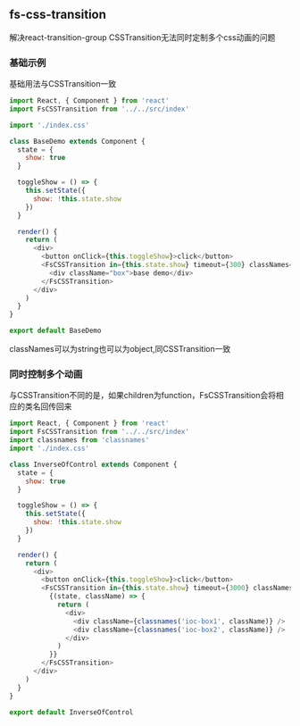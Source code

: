 ## fs-css-transition
解决react-transition-group CSSTransition无法同时定制多个css动画的问题

### 基础示例
基础用法与CSSTransition一致
```javascript
import React, { Component } from 'react'
import FsCSSTransition from '../../src/index'

import './index.css'

class BaseDemo extends Component {
  state = {
    show: true
  }

  toggleShow = () => {
    this.setState({
      show: !this.state.show
    })
  }

  render() {
    return (
      <div>
        <button onClick={this.toggleShow}>click</button>
        <FsCSSTransition in={this.state.show} timeout={300} classNames="fade">
          <div className="box">base demo</div>
        </FsCSSTransition>
      </div>
    )
  }
}

export default BaseDemo
```
classNames可以为string也可以为object,同CSSTransition一致

### 同时控制多个动画
与CSSTransition不同的是，如果children为function，FsCSSTransition会将相应的类名回传回来
```javascript
import React, { Component } from 'react'
import FsCSSTransition from '../../src/index'
import classnames from 'classnames'
import './index.css'

class InverseOfControl extends Component {
  state = {
    show: true
  }

  toggleShow = () => {
    this.setState({
      show: !this.state.show
    })
  }

  render() {
    return (
      <div>
        <button onClick={this.toggleShow}>click</button>
        <FsCSSTransition in={this.state.show} timeout={3000} classNames="ioc">
          {(state, className) => {
            return (
              <div>
                <div className={classnames('ioc-box1', className)} />
                <div className={classnames('ioc-box2', className)} />
              </div>
            )
          }}
        </FsCSSTransition>
      </div>
    )
  }
}

export default InverseOfControl

```
